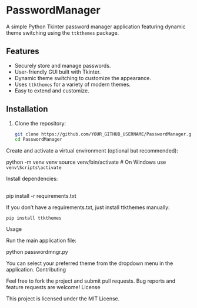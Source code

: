 # PasswordManager

A simple Python Tkinter password manager application featuring dynamic theme switching using the `ttkthemes` package.

## Features

- Securely store and manage passwords.
- User-friendly GUI built with Tkinter.
- Dynamic theme switching to customize the appearance.
- Uses `ttkthemes` for a variety of modern themes.
- Easy to extend and customize.

## Installation

1. Clone the repository:

   ```bash
   git clone https://github.com/YOUR_GITHUB_USERNAME/PasswordManager.git
   cd PasswordManager
Create and activate a virtual environment (optional but recommended):

python -m venv venv
source venv/bin/activate  # On Windows use `venv\Scripts\activate`

Install dependencies:
##
   pip install -r requirements.txt

If you don’t have a requirements.txt, just install ttkthemes manually:

    pip install ttkthemes

Usage

Run the main application file:

python passwordmngr.py

You can select your preferred theme from the dropdown menu in the application.
Contributing

Feel free to fork the project and submit pull requests. Bug reports and feature requests are welcome!
License

This project is licensed under the MIT License.
